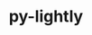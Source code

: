 ---
title: "py-lightly"
layout: cache
categories: [package, develop-2024-01-28]
meta: {"versions": ["1.4.26"], "compilers": ["apple-clang@=15.0.0", "gcc@=11.3.0"], "oss": ["ubuntu22.04", "ventura"], "platforms": ["darwin", "linux"], "targets": ["aarch64", "x86_64_v3"], "stacks": ["ml-darwin-aarch64-mps", "ml-linux-x86_64-cpu", "ml-linux-x86_64-cuda", "root"], "num_specs": 3, "num_specs_by_stack": {"root": 3, "ml-darwin-aarch64-mps": 1, "ml-linux-x86_64-cuda": 1, "ml-linux-x86_64-cpu": 1}}
spec_details: [{"hash": "jveyq2vv6b45xuyrpbxyrwwpqbg4dvbh", "compiler": "apple-clang@=15.0.0", "versions": ["1.4.26"], "os": "ventura", "platform": "darwin", "target": "aarch64", "variants": ["build_system=python_pip"], "stacks": ["root", "ml-darwin-aarch64-mps"], "size": "-", "tarball": "https://binaries.spack.io/develop-2024-01-28/build_cache/darwin-ventura-aarch64/apple-clang-15.0.0/py-lightly-1.4.26/darwin-ventura-aarch64-apple-clang-15.0.0-py-lightly-1.4.26-jveyq2vv6b45xuyrpbxyrwwpqbg4dvbh.spack"}, {"hash": "tacitcztucllbcup47gp6y6o5kncof7l", "compiler": "gcc@=11.3.0", "versions": ["1.4.26"], "os": "ubuntu22.04", "platform": "linux", "target": "x86_64_v3", "variants": ["build_system=python_pip"], "stacks": ["ml-linux-x86_64-cuda", "root"], "size": "-", "tarball": "https://binaries.spack.io/develop-2024-01-28/build_cache/linux-ubuntu22.04-x86_64_v3/gcc-11.3.0/py-lightly-1.4.26/linux-ubuntu22.04-x86_64_v3-gcc-11.3.0-py-lightly-1.4.26-tacitcztucllbcup47gp6y6o5kncof7l.spack"}, {"hash": "2vmk2wejjfguflw47e3webrxmhamsjig", "compiler": "gcc@=11.3.0", "versions": ["1.4.26"], "os": "ubuntu22.04", "platform": "linux", "target": "x86_64_v3", "variants": ["build_system=python_pip"], "stacks": ["ml-linux-x86_64-cpu", "root"], "size": "-", "tarball": "https://binaries.spack.io/develop-2024-01-28/build_cache/linux-ubuntu22.04-x86_64_v3/gcc-11.3.0/py-lightly-1.4.26/linux-ubuntu22.04-x86_64_v3-gcc-11.3.0-py-lightly-1.4.26-2vmk2wejjfguflw47e3webrxmhamsjig.spack"}]
---
